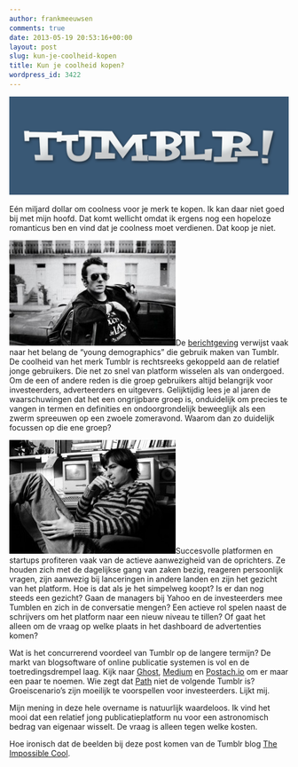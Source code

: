 ```yaml
---
author: frankmeeuwsen
comments: true
date: 2013-05-19 20:53:16+00:00
layout: post
slug: kun-je-coolheid-kopen
title: Kun je coolheid kopen?
wordpress_id: 3422
---
```


![m53oI9D](../images/uploadimages/m53oI9D-550x193.png)

Eén miljard dollar om coolness voor je merk te kopen. Ik kan daar niet goed bij met mijn hoofd. Dat komt wellicht omdat ik ergens nog een hopeloze romanticus ben en vind dat je coolness moet verdienen. Dat koop je niet.

[![tumblr_mm15izu4dl1qzooxpo1_500](../images/uploadimages/tumblr_mm15izu4dl1qzooxpo1_500-300x190.jpg)](../images/uploadimages/tumblr_mm15izu4dl1qzooxpo1_500.jpg)De [berichtgeving](http://allthingsd.com/20130519/yahoo-tumblrs-for-cool-board-approves-1-1-billion-deal/?mod=atd_homepage_carousel) verwijst vaak naar het belang de “young demographics” die gebruik maken van Tumblr. De coolheid van het merk Tumblr is rechtsreeks gekoppeld aan de relatief jonge gebruikers. Die net zo snel van platform wisselen als van ondergoed. Om de een of andere reden is die groep gebruikers altijd belangrijk voor investeerders, adverteerders en uitgevers. Gelijktijdig lees je al jaren de waarschuwingen dat het een ongrijpbare groep is, onduidelijk om precies te vangen in termen en definities en ondoorgrondelijk beweeglijk als een zwerm spreeuwen op een zwoele zomeravond. Waarom dan zo duidelijk focussen op die ene groep?

[![tumblr_mi8d43z7zL1qzooxpo1_500](../images/uploadimages/tumblr_mi8d43z7zL1qzooxpo1_500-300x205.jpg)](../images/uploadimages/tumblr_mi8d43z7zL1qzooxpo1_500.jpg)Succesvolle platformen en startups profiteren vaak van de actieve aanwezigheid van de oprichters. Ze houden zich met de dagelijkse gang van zaken bezig, reageren persoonlijk vragen, zijn aanwezig bij lanceringen in andere landen en zijn het gezicht van het platform. Hoe is dat als je het simpelweg koopt? Is er dan nog steeds een gezicht? Gaan de managers bij Yahoo en de investeerders mee Tumblen en zich in de conversatie mengen? Een actieve rol spelen naast de schrijvers om het platform naar een nieuw niveau te tillen? Of gaat het alleen om de vraag op welke plaats in het dashboard de advertenties komen?

Wat is het concurrerend voordeel van Tumblr op de langere termijn? De markt van blogsoftware of online publicatie systemen is vol en de toetredingsdrempel laag. Kijk naar [Ghost](http://incredibleadventure.nl/2013/04/ghost-exclusief-een-bloggingplatform/), [Medium](http://medium.com) en [Postach.io](http://Postach.io) om er maar een paar te noemen. Wie zegt dat [Path](http://incredibleadventure.nl/2013/01/is-path-nog-steeds-mijn-twitter/) niet de volgende Tumblr is? Groeiscenario’s zijn moeilijk te voorspellen voor investeerders. Lijkt mij.

Mijn mening in deze hele overname is natuurlijk waardeloos. Ik vind het mooi dat een relatief jong publicatieplatform nu voor een astronomisch bedrag van eigenaar wisselt. De vraag is alleen tegen welke kosten.

Hoe ironisch dat de beelden bij deze post komen van de Tumblr blog [The Impossible Cool](http://theimpossiblecool.tumblr.com).
